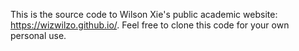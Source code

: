 This is the source code to Wilson Xie's public academic website: https://wizwilzo.github.io/. Feel free to clone this code for your own personal use.